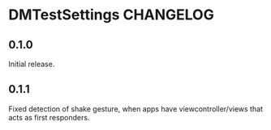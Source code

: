 # DMTestSettings CHANGELOG

## 0.1.0

Initial release.

## 0.1.1

Fixed detection of shake gesture, when apps have viewcontroller/views that acts as first responders.
